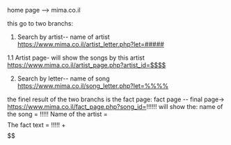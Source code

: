 
home page --> mima.co.il

this go to two branchs:
1. Search by artist-- name of artist
https://www.mima.co.il/artist_letter.php?let=#####

1.1 Artist page- will show the songs by this artist
https://www.mima.co.il/artist_page.php?artist_id=$$$$

2. Search by letter-- name of song
https://www.mima.co.il/song_letter.php?let=%%%%

the finel result of the two branchs is the fact page:
fact page -- final page→ 
https://www.mima.co.il/fact_page.php?song_id=!!!!!!
will show the: 
name of the song = !!!!!
Name of the artist = $$$$
The fact text = !!!!! + $$$$$$



